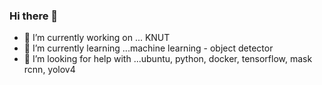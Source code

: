 ### Hi there 👋
- 🔭 I’m currently working on ...&nbsp;KNUT
- 🌱 I’m currently learning ...machine learning - object detector
- 🤔 I’m looking for help with ...ubuntu, python, docker, tensorflow, mask rcnn, yolov4

<!--
**seongjong12/seongjong12** is a ✨ _special_ ✨ repository because its `README.md` (this file) appears on your GitHub profile.

Here are some ideas to get you started:

- 🔭 I’m currently working on ...
- 🌱 I’m currently learning ...
- 👯 I’m looking to collaborate on ...
- 🤔 I’m looking for help with ...
- 💬 Ask me about ...
- 📫 How to reach me: ...
- 😄 Pronouns: ...
- ⚡ Fun fact: ...
-->
